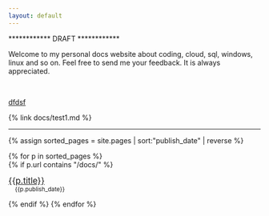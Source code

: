 ```yaml
---
layout: default
---
```


************ DRAFT ************ 

Welcome to my personal docs website about coding, cloud, sql, windows, linux and so on. Feel free to send me your feedback. It is always appreciated.

<br/>

[dfdsf](docs/test1)

 {% link docs/test1.md %}

 <hr/>

 
{% assign sorted_pages = site.pages | sort:"publish_date" | reverse %}

{% for p in sorted_pages %}   
{% if p.url contains "/docs/" %}
 
  

  <div style="margin-top:5px;">
    <div style="font-size:larger;"><a href="{{ p.url }}">{{p.title}}</a></div>
    <div style="font-size:smaller">&nbsp; &nbsp; {{p.publish_date}}</div>
  </div>
     
{% endif %}
{% endfor %}
 
